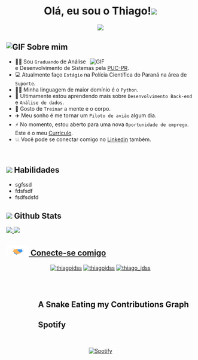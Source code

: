 
<!-- Titulo -->
<h1 align="center">Olá, eu sou o Thiago!<img src="https://media.giphy.com/media/hvRJCLFzcasrR4ia7z/giphy.gif" width="35"></h1> 

<p align="center">
  <a href="https://github.com/DenverCoder1/readme-typing-svg"><img src="https://readme-typing-svg.herokuapp.com/?font=Time+New+Roman&color=%23C8BE25&size=25&center=true&vCenter=true&width=600&height=100&lines=Backend+development+student+@thiago_jdss;Computer+Science+Student;Competitive+Programmer;2x+ACPC+Finalist;Expert+on+Codeforces;Division+1+on+Codechef+(5+Stars);4+Kyu+on+Atcoder;Always+learning+new+things"></a>
	
<!-- Sobre mim -->
## <img alt="GIF" src="https://github.com/7oSkaaa/7oSkaaa/blob/main/Images/about_me.gif?raw=true" width = 50px><b> Sobre mim</b>  
	
<picture><img align="right" alt="GIF" src="https://github.com/7oSkaaa/7oSkaaa/blob/main/Images/Right_Side.gif?raw=true" width = 280px></picture>

- :man_student: Sou `Graduando` de Análise e Desenvolvimento de Sistemas pela [PUC-PR](https://www.pucpr.br/).
- :computer: Atualmente faço `Estágio` na Polícia Científica do Paraná na área de `Suporte`.
- :man_technologist: Minha linguagem de maior domínio é o `Python`.
- :telescope: Ultimamente estou aprendendo mais sobre `Desenvolvimento Back-end` e `Análise de dados`.
- :muscle: Gosto de `Treinar` a mente e o corpo.
- :airplane: Meu sonho é me tornar um `Piloto de avião` algum dia. 
- :zap: No momento, estou aberto para uma nova `Oportunidade de emprego`. Este é o meu [Currículo](https://drive.google.com/file/d/134BpYSB0BQnvGncPxTQMulNObYRTWu7p/view?usp=sharing).
- :boom: Você pode se conectar comigo no [Linkedin](https://www.linkedin.com/in/thiagojdss/) também.
<br>
<!-- 	I am a competitive programmer at `Codeforces`, `Atcoder`, `Leetcode`, `Codechef`, `Google Contests`. -->
<!-- - :trophy: 2x `ACPC` Finalist. -->
	
<!-- Linguagens -->
## <img src="https://media2.giphy.com/media/QssGEmpkyEOhBCb7e1/giphy.gif?cid=ecf05e47a0n3gi1bfqntqmob8g9aid1oyj2wr3ds3mg700bl&rid=giphy.gif" width ="25"> <b>Habilidades</b>

- sgfssd
- fdsfsdf
- fsdfsdsfd
	


<!-- Git Status -->
## <img src="https://media.giphy.com/media/iY8CRBdQXODJSCERIr/giphy.gif" width="35"> <b>Github Stats</b>
	
<a href="https://github.com/seu-usuário-aqui">
<img height="180em" src="https://github-readme-stats.vercel.app/api/top-langs/?username=thzzao&layout=compact&langs_count=7&theme=dracula"/>
<img height="180em" src="https://github-readme-stats.vercel.app/api?username=thzzao&show_icons=true&theme=dracula&include_all_commits=true&count_private=true"/>



<!-- Redes Sociais -->
## <img src="https://github.com/0xAbdulKhalid/0xAbdulKhalid/raw/main/assets/mdImages/handshake.gif" width ="60"> <b>Conecte-se comigo</b>
	
<div align="center">
  <a href="https://www.linkedin.com/in/thiagojdss/" target="blank"><img align="center"
      src="https://raw.githubusercontent.com/rahuldkjain/github-profile-readme-generator/master/src/images/icons/Social/linked-in-alt.svg"
      alt="thiagojdss" height="30" width="40" /></a>
  <a href="https://www.facebook.com/thiagojdss" target="blank"><img align="center"
      src="https://raw.githubusercontent.com/rahuldkjain/github-profile-readme-generator/master/src/images/icons/Social/facebook.svg"
      alt="thiagojdss" height="32" width="42" /></a>
  <a href="https://www.instagram.com/thiago_jdss/" target="blank"><img align="center"
      src="https://raw.githubusercontent.com/rahuldkjain/github-profile-readme-generator/master/src/images/icons/Social/instagram.svg"
      alt="thiago_jdss" height="32" width="42" /></a>
<!--   <a href = "mailto: thiago.souza1160gmail.com"><img align="center" 
      src="https://seeklogo.com/images/G/gmail-new-2020-logo-32DBE11BB4-seeklogo.com.png" alt="thiago.souza@gmail.com" height="28" width="38"/></a> -->
</p>
</div>
<br>
<br>

<!-- Cobrinha -->
## <img src=" " width ="80"> <b>A Snake Eating my Contributions Graph</b>


<!-- Spotify -->
## <img src=" " width ="80"> <b>Spotify</b>

&nbsp;<div align="center">[![Spotify](https://novatorem.vercel.app/api/spotify?background_color=0d1117&border_color=ffffff)](https://open.spotify.com/user/thiago.santos1160)</div>


<!--
**Thzzao/Thzzao** is a ✨ _special_ ✨ repository because its `README.md` (this file) appears on your GitHub profile.
